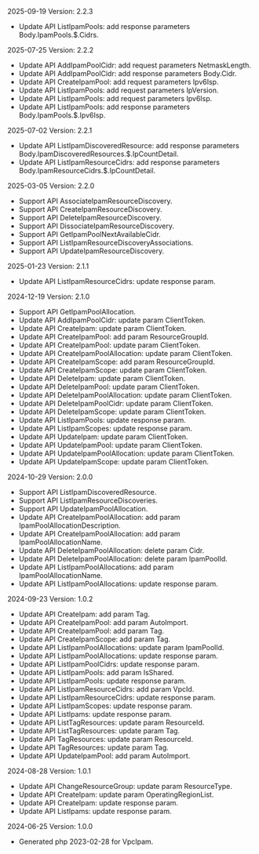 2025-09-19 Version: 2.2.3
- Update API ListIpamPools: add response parameters Body.IpamPools.$.Cidrs.


2025-07-25 Version: 2.2.2
- Update API AddIpamPoolCidr: add request parameters NetmaskLength.
- Update API AddIpamPoolCidr: add response parameters Body.Cidr.
- Update API CreateIpamPool: add request parameters Ipv6Isp.
- Update API ListIpamPools: add request parameters IpVersion.
- Update API ListIpamPools: add request parameters Ipv6Isp.
- Update API ListIpamPools: add response parameters Body.IpamPools.$.Ipv6Isp.


2025-07-02 Version: 2.2.1
- Update API ListIpamDiscoveredResource: add response parameters Body.IpamDiscoveredResources.$.IpCountDetail.
- Update API ListIpamResourceCidrs: add response parameters Body.IpamResourceCidrs.$.IpCountDetail.


2025-03-05 Version: 2.2.0
- Support API AssociateIpamResourceDiscovery.
- Support API CreateIpamResourceDiscovery.
- Support API DeleteIpamResourceDiscovery.
- Support API DissociateIpamResourceDiscovery.
- Support API GetIpamPoolNextAvailableCidr.
- Support API ListIpamResourceDiscoveryAssociations.
- Support API UpdateIpamResourceDiscovery.


2025-01-23 Version: 2.1.1
- Update API ListIpamResourceCidrs: update response param.


2024-12-19 Version: 2.1.0
- Support API GetIpamPoolAllocation.
- Update API AddIpamPoolCidr: update param ClientToken.
- Update API CreateIpam: update param ClientToken.
- Update API CreateIpamPool: add param ResourceGroupId.
- Update API CreateIpamPool: update param ClientToken.
- Update API CreateIpamPoolAllocation: update param ClientToken.
- Update API CreateIpamScope: add param ResourceGroupId.
- Update API CreateIpamScope: update param ClientToken.
- Update API DeleteIpam: update param ClientToken.
- Update API DeleteIpamPool: update param ClientToken.
- Update API DeleteIpamPoolAllocation: update param ClientToken.
- Update API DeleteIpamPoolCidr: update param ClientToken.
- Update API DeleteIpamScope: update param ClientToken.
- Update API ListIpamPools: update response param.
- Update API ListIpamScopes: update response param.
- Update API UpdateIpam: update param ClientToken.
- Update API UpdateIpamPool: update param ClientToken.
- Update API UpdateIpamPoolAllocation: update param ClientToken.
- Update API UpdateIpamScope: update param ClientToken.


2024-10-29 Version: 2.0.0
- Support API ListIpamDiscoveredResource.
- Support API ListIpamResourceDiscoveries.
- Support API UpdateIpamPoolAllocation.
- Update API CreateIpamPoolAllocation: add param IpamPoolAllocationDescription.
- Update API CreateIpamPoolAllocation: add param IpamPoolAllocationName.
- Update API DeleteIpamPoolAllocation: delete param Cidr.
- Update API DeleteIpamPoolAllocation: delete param IpamPoolId.
- Update API ListIpamPoolAllocations: add param IpamPoolAllocationName.
- Update API ListIpamPoolAllocations: update response param.


2024-09-23 Version: 1.0.2
- Update API CreateIpam: add param Tag.
- Update API CreateIpamPool: add param AutoImport.
- Update API CreateIpamPool: add param Tag.
- Update API CreateIpamScope: add param Tag.
- Update API ListIpamPoolAllocations: update param IpamPoolId.
- Update API ListIpamPoolAllocations: update response param.
- Update API ListIpamPoolCidrs: update response param.
- Update API ListIpamPools: add param IsShared.
- Update API ListIpamPools: update response param.
- Update API ListIpamResourceCidrs: add param VpcId.
- Update API ListIpamResourceCidrs: update response param.
- Update API ListIpamScopes: update response param.
- Update API ListIpams: update response param.
- Update API ListTagResources: update param ResourceId.
- Update API ListTagResources: update param Tag.
- Update API TagResources: update param ResourceId.
- Update API TagResources: update param Tag.
- Update API UpdateIpamPool: add param AutoImport.


2024-08-28 Version: 1.0.1
- Update API ChangeResourceGroup: update param ResourceType.
- Update API CreateIpam: update param OperatingRegionList.
- Update API CreateIpam: update response param.
- Update API ListIpams: update response param.


2024-06-25 Version: 1.0.0
- Generated php 2023-02-28 for VpcIpam.

